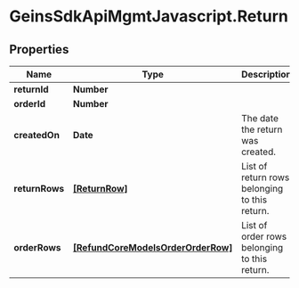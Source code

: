 # GeinsSdkApiMgmtJavascript.Return

## Properties

Name | Type | Description | Notes
------------ | ------------- | ------------- | -------------
**returnId** | **Number** |  | [optional] 
**orderId** | **Number** |  | [optional] 
**createdOn** | **Date** | The date the return was created. | [optional] 
**returnRows** | [**[ReturnRow]**](ReturnRow.md) | List of return rows belonging to this return. | [optional] 
**orderRows** | [**[RefundCoreModelsOrderOrderRow]**](RefundCoreModelsOrderOrderRow.md) | List of order rows belonging to this return. | [optional] 


